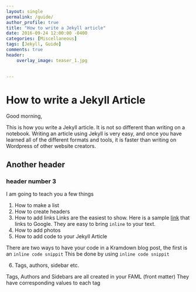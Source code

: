 ```yaml
---
layout: single
permalink: /guide/
author_profile: true
title: "How to write a Jekyll article"
date: 2016-09-24 12:00:00 -0400
categories: [Miscellaneous]
tags: [Jekyll, Guide]
comments: true
header:
    overlay_image: teaser_1.jpg  

    
---
```


# How to write a Jekyll Article 

Good morning, 

This is how you write a Jekyll article. It is not so different than writing on a notebook. Writing an article using Jekyll is very easy, and once you have learned all of the different formats and tools, it is faster than writing on Wordpress of other website creators. 

## Another header 

### header number 3 

I am going to teach you a few things 

1. How to make a list 
2. How to create headers 
3. How to add links 
Links are the easiest to show. Here is a sample [link](https://www.google.ca) that links to Google. 
They are easy to bring `inline` to your text. 
4. How to add photos 
5. How to add code to your Jekyll Article 

There are two ways to have your code in a Kramdown blog post, the first is an `inline code snippit` 
This be done by using 
    `inline code snippit` 
    
6. Tags, authors, sidebar etc. 

Tags, Authors and Sidebars are all created in your FAML (front matter) 
They have corresponding values to each tag 




